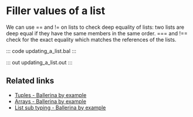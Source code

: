 # Filler values of a list

We can use == and != on lists to check deep equality of lists: two lists are deep equal if they have the same members in the same order. === and !== check for the exact equality which matches the references of the lists.

::: code updating_a_list.bal :::

::: out updating_a_list.out :::

## Related links
- [Tuples - Ballerina by example](https://ballerina.io/learn/by-example/tuples)
- [Arrays - Ballerina by example](https://ballerina.io/learn/by-example/arrays)
- [List sub typing - Ballerina by example](https://ballerina.io/learn/by-example/list-subtyping)

[comment]: # (Add equality expression link)
